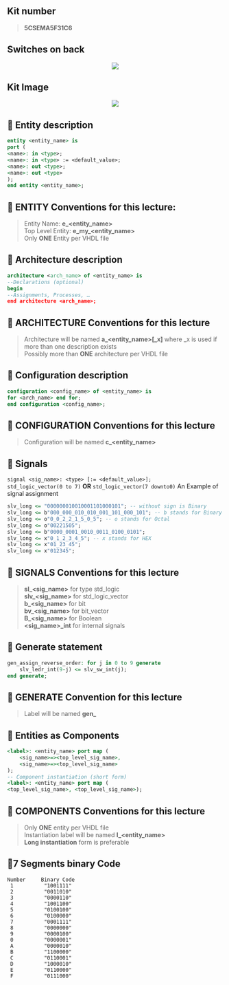## Kit number
> **5CSEMA5F31C6**


## Switches on back
<p align="center">
    <img src="https://i.imgur.com/z9PxFfZ.png">
</p>

## Kit Image
<p align="center">
    <img src="https://i.imgur.com/ensDm3r.png">
</p>

## :loudspeaker: Entity description
```vhdl
entity <entity_name> is
port (
<name>: in <type>;
<name>: in <type> := <default_value>;
<name>: out <type>;
<name>: out <type>
);
end entity <entity_name>;
```

## :punch: ENTITY Conventions for this lecture:  

> Entity Name: **e_<entity_name>**  
> Top Level Entity: **e_my_<entity_name>**  
> Only **ONE** Entity per VHDL file  
  
  
  
## :loudspeaker: Architecture description
```vhdl
architecture <arch_name> of <entity_name> is
--Declarations (optional)
begin
--Assignments, Processes, …
end architecture <arch_name>;
```
  
## :punch: ARCHITECTURE Conventions for this lecture 
> Architecture will be named **a_<entity_name>[_x]** where _x is used if more than one description exists  
> Possibly more than **ONE** architecture per VHDL file  
  
## :loudspeaker: Configuration description
```vhdl
configuration <config_name> of <entity_name> is
for <arch_name> end for;
end configuration <config_name>;
```
  
## :punch: CONFIGURATION Conventions for this lecture
> Configuration will be named **c_<entity_name>**  
  
  
## :loudspeaker: Signals
`signal <sig_name>: <type> [:= <default_value>];`  
`std_logic_vector(0 to 7)` **OR** `std_logic_vector(7 downto0)`
An Example of signal assignment
```vhdl
slv_long <= "000000010010001101000101"; -- without sign is Binary
slv_long <= b"000_000_010_010_001_101_000_101"; -- b stands for Binary
slv_long <= o"0_0_2_2_1_5_0_5"; -- o stands for Octal
slv_long <= o"00221505";
slv_long <= b"0000_0001_0010_0011_0100_0101"; 
slv_long <= x"0_1_2_3_4_5"; -- x stands for HEX
slv_long <= x"01_23_45";
slv_long <= x"012345"; 
```
  
## :punch: SIGNALS Conventions for this lecture
> **sl_<sig_name>** for type std_logic  
> **slv_<sig_name>** for std_logic_vector  
> **b_<sig_name>** for bit  
> **bv_<sig_name>** for bit_vector  
> **B_<sig_name>** for Boolean  
> **<sig_name>_int** for internal signals  
  
## :loudspeaker: Generate statement
```vhdl
gen_assign_reverse_order: for j in 0 to 9 generate
    slv_ledr_int(9-j) <= slv_sw_int(j);
end generate;
```
## :punch: GENERATE Convention for this lecture
> Label will be named **gen_<name>**  

## :loudspeaker: Entities as Components
```vhdl
<label>: <entity_name> port map (
    <sig_name>=><top_level_sig_name>,
    <sig_name>=><top_level_sig_name>
);
-- Component instantiation (short form)
<label>: <entity_name> port map (
<top_level_sig_name>, <top_level_sig_name>);
```
## :punch: COMPONENTS Conventions for this lecture
> Only **ONE** entity per VHDL file  
> Instantiation label will be named **I_<entity_name>**  
> **Long instantiation** form is preferable  

## :loudspeaker:7 Segments binary Code 
```
Number     Binary Code
 1          "1001111"
 2          "0011010"
 3          "0000110"
 4          "1001100"
 5          "0100100"
 6          "0100000"
 7          "0001111"
 8          "0000000"
 9          "0000100"
 0          "0000001"
 A          "0000010"
 B          "1100000"
 C          "0110001"
 D          "1000010"
 E          "0110000"
 F          "0111000"
```




